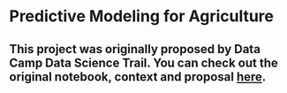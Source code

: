 # Predictive Modeling for Agriculture
 ## This project was originally proposed by Data Camp Data Science Trail. You can check out the original notebook, context and proposal [here](https://www.datacamp.com/datalab/w/fc0c51f1-1240-4e9b-a9a1-39c9434edff4/edit).
